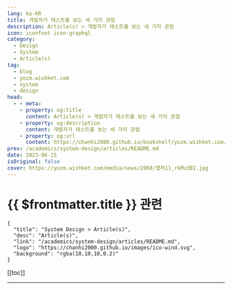```yaml
---
lang: ko-KR
title: 개발자가 테스트를 보는 세 가지 관점
description: Article(s) > 개발자가 테스트를 보는 세 가지 관점
icon: iconfont icon-graphql
category: 
  - Design
  - System
  - Article(s)
tag: 
  - blog
  - yozm.wishket.com
  - system
  - design
head:
  - - meta:
    - property: og:title
      content: Article(s) > 개발자가 테스트를 보는 세 가지 관점
    - property: og:description
      content: 개발자가 테스트를 보는 세 가지 관점
    - property: og:url
      content: https://chanhi2000.github.io/bookshelf/yozm.wishket.com/2068.html
prev: /academics/system-design/articles/README.md
date: 2023-06-15
isOriginal: false
cover: https://yozm.wishket.com/media/news/2068/캡처11_rkMu3BI.jpg
---
```


# {{ $frontmatter.title }} 관련

```component VPCard
{
  "title": "System Design > Article(s)",
  "desc": "Article(s)",
  "link": "/academics/system-design/articles/README.md",
  "logo": "https://chanhi2000.github.io/images/ico-wind.svg",
  "background": "rgba(10,10,10,0.2)"
}
```

[[toc]]

---

<SiteInfo
  name="개발자가 테스트를 보는 세 가지 관점 | 요즘IT"
  desc="개발자가 작성하는 자동화된 테스트는 오랫동안 갑론을박이 있던 화제입니다. 그러나 현실적인 타협점을 찾는다면 그 효용성은 분명합니다. 평소에 테스트를 바라보는 몇 가지 관점이 부딪힌다는 생각을 갖고 있었지만 아직 글로 쓴 일은 없었는데, 지난 글 <코드 리뷰에 ‘켄트 벡’의 아이디어 접목하기>와 비슷하게, 켄트 벡(Kent Beck)이 쓴 ‘Abstract vs. Concrete Parameters’란 제목의 글이 고맙게도 또다시 영감을 주어 쓰는 글입니다."
  url="https://yozm.wishket.com/magazine/detail/2068/"
  logo="https://yozm.wishket.com/static/renewal/img/global/gnb_yozmit.svg"
  preview="https://yozm.wishket.com/media/news/2068/캡처11_rkMu3BI.jpg"/>

<!-- TODO: 작성 -->

